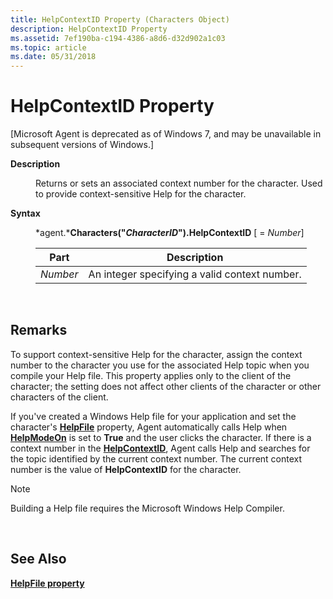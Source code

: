 ```yaml
---
title: HelpContextID Property (Characters Object)
description: HelpContextID Property
ms.assetid: 7ef190ba-c194-4386-a8d6-d32d902a1c03
ms.topic: article
ms.date: 05/31/2018
---
```


# HelpContextID Property

\[Microsoft Agent is deprecated as of Windows 7, and may be unavailable in subsequent versions of Windows.\]

<dl> <dt>

<span id="Description"></span><span id="description"></span><span id="DESCRIPTION"></span>**Description**
</dt> <dd>

Returns or sets an associated context number for the character. Used to provide context-sensitive Help for the character.

</dd> <dt>

<span id="Syntax"></span><span id="syntax"></span><span id="SYNTAX"></span>**Syntax**
</dt> <dd>

*agent.***Characters("***CharacterID***").HelpContextID** \[ = *Number*\]



| Part     | Description                                   |
|----------|-----------------------------------------------|
| *Number* | An integer specifying a valid context number. |



 

</dd> </dl>

## Remarks

To support context-sensitive Help for the character, assign the context number to the character you use for the associated Help topic when you compile your Help file. This property applies only to the client of the character; the setting does not affect other clients of the character or other characters of the client.

If you've created a Windows Help file for your application and set the character's [**HelpFile**](helpfile-property.md) property, Agent automatically calls Help when [**HelpModeOn**](helpmodeon-property.md) is set to **True** and the user clicks the character. If there is a context number in the [**HelpContextID**](helpcontextid-property.md), Agent calls Help and searches for the topic identified by the current context number. The current context number is the value of **HelpContextID** for the character.

> [!Note]  
> Building a Help file requires the Microsoft Windows Help Compiler.

 

## See Also

[**HelpFile property**](helpfile-property.md)


 

 




